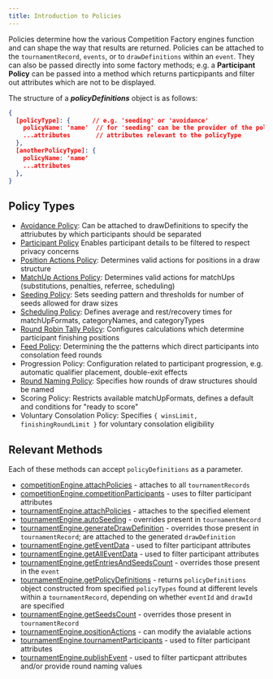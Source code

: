 ```yaml
---
title: Introduction to Policies
---
```


Policies determine how the various Competition Factory engines function and can shape the way that results are returned. Policies can be attached to the `tournamentRecord`, `events`, or to `drawDefinitions` within an `event`. They can also be passed directly into some factory methods; e.g. a **Participant Policy** can be passed into a method which returns particpipants and filter out attributes which are not to be displayed.

The structure of a **_policyDefinitions_** object is as follows:

```json
{
  [policyType]: {      // e.g. 'seeding' or 'avoidance'
    policyName: 'name'  // for 'seeding' can be the provider of the policy, e.g. 'ITF' or 'USTA'
    ...attributes       // attributes relevant to the policyType
  },
  [anotherPolicyType]: {
    policyName: 'name'
    ...attributes
  },
}
```

## Policy Types

- [Avoidance Policy](../policies/avoidance): Can be attached to drawDefinitions to specify the attriubutes by which participants should be separated
- [Participant Policy](../policies/participantPolicy.md) Enables participant details to be filtered to respect privacy concerns
- [Position Actions Policy](../policies/positionActions): Determines valid actions for positions in a draw structure
- [MatchUp Actions Policy](../policies/matchUpActions): Determines valid actions for matchUps (substitutions, penalties, referree, scheduling)
- [Seeding Policy](../policies/positioningSeeds): Sets seeding pattern and thresholds for number of seeds allowed for draw sizes
- [Scheduling Policy](../policies/scheduling): Defines average and rest/recovery times for matchUpFormats, categoryNames, and categoryTypes
- [Round Robin Tally Policy](../policies/tallyPolicy): Configures calculations which determine participant finishing positions
- [Feed Policy](../policies/feedPolicy): Determining the the patterns which direct participants into consolation feed rounds
- Progression Policy: Configuration related to participant progression, e.g. automatic qualifier placement, double-exit effects
- [Round Naming Policy](../policies/roundNaming): Specifies how rounds of draw structures should be named
- Scoring Policy: Restricts available matchUpFormats, defines a default and conditions for "ready to score"
- Voluntary Consolation Policy: Specifies `{ winsLimit, finishingRoundLimit }` for voluntary consolation eligibility

## Relevant Methods

Each of these methods can accept `policyDefinitions` as a parameter.

- [competitionEngine.attachPolicies](../apis/competition-engine-api) - attaches to all `tournamentRecords`
- [competitionEngine.competitionParticipants](../apis/competition-engine-api) - uses to filter participant attributes
- [tournamentEngine.attachPolicies](../apis/tournament-engine-api) - attaches to the specified element
- [tournamentEngine.autoSeeding](../apis/tournament-engine-api) - overrides present in `tournamentRecord`
- [tournamentEngine.generateDrawDefinition](../apis/tournament-engine-api) - overrides those present in `tournamentRecord`; are attached to the generated `drawDefinition`
- [tournamentEngine.getEventData](../apis/tournament-engine-api) - used to filter participant attributes
- [tournamentEngine.getAllEventData](../apis/tournament-engine-api) - used to filter participant attributes
- [tournamentEngine.getEntriesAndSeedsCount](../apis/tournament-engine-api) - overrides those present in the `event`
- [tournamentEngine.getPolicyDefinitions](../apis/tournament-engine-api) - returns `policyDefinitions` object constructed from specified `policyTypes` found at different levels within a `tournamentRecord`, depending on whether `eventId` and `drawId` are specified
- [tournamentEngine.getSeedsCount](../apis/tournament-engine-api) - overrides those present in `tournamentRecord`
- [tournamentEngine.positionActions](../apis/tournament-engine-api) - can modify the avialable actions
- [tournamentEngine.tournamentParticipants](../apis/tournament-engine-api) - used to filter participant attributes
- [tournamentEngine.publishEvent](../apis/tournament-engine-api) - used to filter particpant attributes and/or provide round naming values
